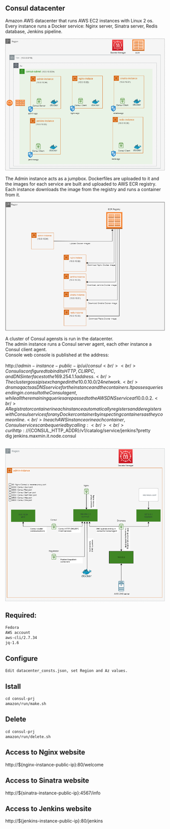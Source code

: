 
## Consul datacenter

Amazon AWS datacenter that runs AWS EC2 instances with Linux 2 os. Every instance runs a Docker service:
Nginx server, Sinatra server, Redis database, Jenkins pipeline.

![alt text](https://github.com/maxmin13/consul-prj/blob/master/img/vpc.png)

The Admin instance acts as a jumpbox. Dockerfiles are uploaded to it and the images for each service are built
and uploaded to AWS ECR registry. Each instance downloads the image from the registry and runs a container from it.

![alt text](https://github.com/maxmin13/consul-prj/blob/master/img/ecr.png)

A cluster of Consul agensts is run in the datacenter.<br/> 
The admin instance runs a Consul server agent, each other instance a Consul client agent.<br/> 
Console web console is published at the address:
<br/><br/>
http://${admin-instance-public-ip}/ui/consul
<br/><br/>
Consul is configured to bind its HTTP, CLI RPC, and DNS interfaces to the 169.254.1.1 address.<br/> 
The cluster gossip is exchanged in the 10.0.10.0/24 network.<br/>
dnsmaq acts as DNS service for the instance and the containers. It passes queries ending in .consul to the Consul agent, while
all the remaining queries are passed to the AWS DNS service at 10.0.0.2.<br/>
A Registrator container in each instance automatically registers and deregisters with Consul services for any Docker container by inspecting containers as they come online.<br/> 
In each AWS instance or in each container, Consul services can be queried by calling:<br/>
<br/>
curl http://${CONSUL_HTTP_ADDR}/v1/catalog/service/jenkins?pretty
<br/>
dig jenkins.maxmin.it.node.consul
<br/><br/>

![alt text](https://github.com/maxmin13/consul-prj/blob/master/img/consul-admin.png)

## Required:

```
Fedora
AWS account
aws-cli/2.7.34
jq-1.6
```

## Configure

```
Edit datacenter_consts.json, set Region and Az values.
```

## Istall

```
cd consul-prj
amazon/run/make.sh
```

## Delete

```
cd consul-prj
amazon/run/delete.sh

```

## Access to Nginx website

http://${nginx-instance-public-ip}:80/welcome

## Access to Sinatra website

http://${sinatra-instance-public-ip}:4567/info

## Access to Jenkins website

http://${jenkins-instance-public-ip}:80/jenkins



